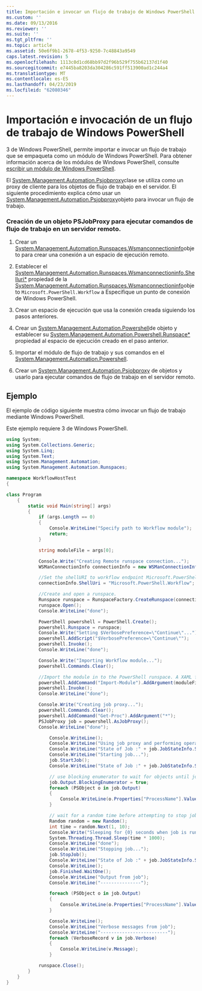 ```yaml
---
title: Importación e invocar un flujo de trabajo de Windows PowerShell | Microsoft Docs
ms.custom: ''
ms.date: 09/13/2016
ms.reviewer: ''
ms.suite: ''
ms.tgt_pltfrm: ''
ms.topic: article
ms.assetid: 50e6f9b1-2678-4f53-9250-7c48843a9549
caps.latest.revision: 5
ms.openlocfilehash: 1113c0d1cd68bb97d2f96b529f755b62137d1f40
ms.sourcegitcommit: e7445ba8203da304286c591ff513900ad1c244a4
ms.translationtype: MT
ms.contentlocale: es-ES
ms.lasthandoff: 04/23/2019
ms.locfileid: "62080346"
---
```

# <a name="importing-and-invoking-a-windows-powershell-workflow"></a>Importación e invocación de un flujo de trabajo de Windows PowerShell

3 de Windows PowerShell, permite importar e invocar un flujo de trabajo que se empaqueta como un módulo de Windows PowerShell. Para obtener información acerca de los módulos de Windows PowerShell, consulte [escribir un módulo de Windows PowerShell](../module/writing-a-windows-powershell-module.md).

El [System.Management.Automation.Psjobproxy](/dotnet/api/System.Management.Automation.PSJobProxy)clase se utiliza como un proxy de cliente para los objetos de flujo de trabajo en el servidor. El siguiente procedimiento explica cómo usar un [System.Management.Automation.Psjobproxy](/dotnet/api/System.Management.Automation.PSJobProxy)objeto para invocar un flujo de trabajo.

### <a name="creating-a-psjobproxy-object-to-execute-workflow-commands-on-a-remote-server"></a>Creación de un objeto PSJobProxy para ejecutar comandos de flujo de trabajo en un servidor remoto.

1. Crear un [System.Management.Automation.Runspaces.Wsmanconnectioninfo](/dotnet/api/System.Management.Automation.Runspaces.WSManConnectionInfo)objeto para crear una conexión a un espacio de ejecución remoto.

2. Establecer el [System.Management.Automation.Runspaces.Wsmanconnectioninfo.Shelluri*](/dotnet/api/System.Management.Automation.Runspaces.WSManConnectionInfo.ShellUri) propiedad de la [System.Management.Automation.Runspaces.Wsmanconnectioninfo](/dotnet/api/System.Management.Automation.Runspaces.WSManConnectionInfo)objeto `Microsoft.PowerShell.Workflow` a Especifique un punto de conexión de Windows PowerShell.

3. Crear un espacio de ejecución que usa la conexión creada siguiendo los pasos anteriores.

4. Crear un [System.Management.Automation.Powershell](/dotnet/api/System.Management.Automation.PowerShell)de objeto y establecer su [System.Management.Automation.Powershell.Runspace*](/dotnet/api/System.Management.Automation.PowerShell.Runspace) propiedad al espacio de ejecución creado en el paso anterior.

5. Importar el módulo de flujo de trabajo y sus comandos en el [System.Management.Automation.Powershell](/dotnet/api/System.Management.Automation.PowerShell).

6. Crear un [System.Management.Automation.Psjobproxy](/dotnet/api/System.Management.Automation.PSJobProxy) de objetos y usarlo para ejecutar comandos de flujo de trabajo en el servidor remoto.

## <a name="example"></a>Ejemplo

El ejemplo de código siguiente muestra cómo invocar un flujo de trabajo mediante Windows PowerShell.

Este ejemplo requiere 3 de Windows PowerShell.

```csharp
using System;
using System.Collections.Generic;
using System.Linq;
using System.Text;
using System.Management.Automation;
using System.Management.Automation.Runspaces;

namespace WorkflowHostTest
{

class Program
    {
        static void Main(string[] args)
        {
            if (args.Length == 0)
            {
                Console.WriteLine("Specify path to Workflow module");
                return;
            }

            string moduleFile = args[0];

            Console.Write("Creating Remote runspace connection...");
            WSManConnectionInfo connectionInfo = new WSManConnectionInfo();

            //Set the shellURI to workflow endpoint Microsoft.PowerShell.Workflow
            connectionInfo.ShellUri = "Microsoft.PowerShell.Workflow";

            //Create and open a runspace.
            Runspace runspace = RunspaceFactory.CreateRunspace(connectionInfo);
            runspace.Open();
            Console.WriteLine("done");

            PowerShell powershell = PowerShell.Create();
            powershell.Runspace = runspace;
            Console.Write("Setting $VerbosePreference=\"Continue\"...");
            powershell.AddScript("$VerbosePreference=\"Continue\"");
            powershell.Invoke();
            Console.WriteLine("done");

            Console.Write("Importing Workflow module...");
            powershell.Commands.Clear();

            //Import the module in to the PowerShell runspace. A XAML file could also be imported directly by using Import-Module.
            powershell.AddCommand("Import-Module").AddArgument(moduleFile);
            powershell.Invoke();
            Console.WriteLine("done");

            Console.Write("Creating job proxy...");
            powershell.Commands.Clear();
            powershell.AddCommand("Get-Proc").AddArgument("*");
            PSJobProxy job = powershell.AsJobProxy();
            Console.WriteLine("done");

                Console.WriteLine();
                Console.WriteLine("Using job proxy and performing operations...");
                Console.WriteLine("State of Job :" + job.JobStateInfo.State.ToString());
                Console.WriteLine("Starting job...");
                job.StartJob();
                Console.WriteLine("State of Job :" + job.JobStateInfo.State.ToString());

                // use blocking enumerator to wait for objects until job finishes
                job.Output.BlockingEnumerator = true;
                foreach (PSObject o in job.Output)
                {
                    Console.WriteLine(o.Properties["ProcessName"].Value.ToString());
                }

                // wait for a random time before attempting to stop job
                Random random = new Random();
                int time = random.Next(1, 10);
                Console.Write("Sleeping for {0} seconds when job is running on another thread...", time);
                System.Threading.Thread.Sleep(time * 1000);
                Console.WriteLine("done");
                Console.WriteLine("Stopping job...");
                job.StopJob();
                Console.WriteLine("State of Job :" + job.JobStateInfo.State.ToString());
                Console.WriteLine();
                job.Finished.WaitOne();
                Console.WriteLine("Output from job");
                Console.WriteLine("---------------");

                foreach (PSObject o in job.Output)
                {
                    Console.WriteLine(o.Properties["ProcessName"].Value.ToString());
                }

                Console.WriteLine();
                Console.WriteLine("Verbose messages from job");
                Console.WriteLine("-------------------------");
                foreach (VerboseRecord v in job.Verbose)
                {
                    Console.WriteLine(v.Message);
                }

            runspace.Close();
        }
    }
}

```